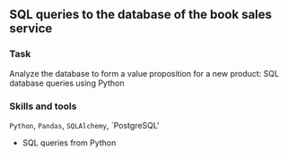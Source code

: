 ## SQL queries to the database of the book sales service
### Task

Analyze the database to form a value proposition for a new product: SQL database queries using Python


### Skills and tools

`Python`, `Pandas`, `SQLAlchemy`, `PostgreSQL'
* SQL queries from Python

